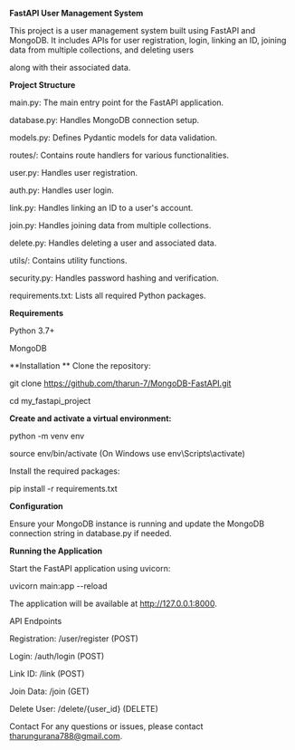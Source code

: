 **FastAPI User Management System**

This project is a user management system built using FastAPI and MongoDB. It includes APIs for user registration, login, linking an ID, joining data from multiple collections, and deleting users 

along with their associated data.



**Project Structure**

main.py: The main entry point for the FastAPI application.

database.py: Handles MongoDB connection setup.

models.py: Defines Pydantic models for data validation.

routes/: Contains route handlers for various functionalities.

user.py: Handles user registration.

auth.py: Handles user login.

link.py: Handles linking an ID to a user's account.

join.py: Handles joining data from multiple collections.

delete.py: Handles deleting a user and associated data.

utils/: Contains utility functions.

security.py: Handles password hashing and verification.

requirements.txt: Lists all required Python packages.

**Requirements**

Python 3.7+

MongoDB

**Installation
**
Clone the repository:


git clone https://github.com/tharun-7/MongoDB-FastAPI.git

cd my_fastapi_project

**Create and activate a virtual environment:**



python -m venv env

source env/bin/activate (On Windows use env\Scripts\activate)

Install the required packages:


pip install -r requirements.txt

**Configuration**

Ensure your MongoDB instance is running and update the MongoDB connection string in database.py if needed.


**Running the Application**

Start the FastAPI application using uvicorn:

uvicorn main:app --reload

The application will be available at http://127.0.0.1:8000.

API Endpoints

Registration: /user/register (POST)

Login: /auth/login (POST)

Link ID: /link (POST)

Join Data: /join (GET)

Delete User: /delete/{user_id} (DELETE)



Contact
For any questions or issues, please contact tharungurana788@gmail.com.
